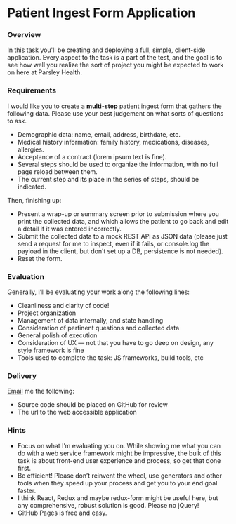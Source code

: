 Patient Ingest Form Application
===============================

### Overview

In this task you'll be creating and deploying a full, simple, client-side application. Every aspect to the task is a part of the test, and the goal is to see how well you realize the sort of project you might be expected to work on here at Parsley Health.

### Requirements

I would like you to create a **multi-step** patient ingest form that gathers the following data. Please use your best judgement on what sorts of questions to ask.  

* Demographic data: name, email, address, birthdate, etc.
* Medical history information: family history, medications, diseases, allergies.
* Acceptance of a contract (lorem ipsum text is fine).
* Several steps should be used to organize the information, with no full page reload between them.
* The current step and its place in the series of steps, should be indicated.

Then, finishing up:  

* Present a wrap-up or summary screen prior to submission where you print the collected data, and which allows the patient to go back and edit a detail if it was entered incorrectly.
* Submit the collected data to a mock REST API as JSON data (please just send a request for me to inspect, even if it fails, or console.log the payload in the client, but don’t set up a DB, persistence is not needed).
* Reset the form.

### Evaluation

Generally, I’ll be evaluating your work along the following lines:

* Cleanliness and clarity of code!
* Project organization
* Management of data internally, and state handling
* Consideration of pertinent questions and collected data
* General polish of execution
* Consideration of UX — not that you have to go deep on design, any style framework is fine
* Tools used to complete the task: JS frameworks, build tools, etc

### Delivery

[Email](michael@parsleyhealth.com) me the following:

* Source code should be placed on GitHub for review
* The url to the web accessible application

### Hints

* Focus on what I’m evaluating you on. While showing me what you can do with a web service framework might be impressive, the bulk of this task is about front-end user experience and process, so get that done first.
* Be efficient! Please don’t reinvent the wheel, use generators and other tools when they speed up your process and get you to your end goal faster.
* I think React, Redux and maybe redux-form might be useful here, but any comprehensive, robust solution is good. Please no jQuery!
* GitHub Pages is free and easy.
